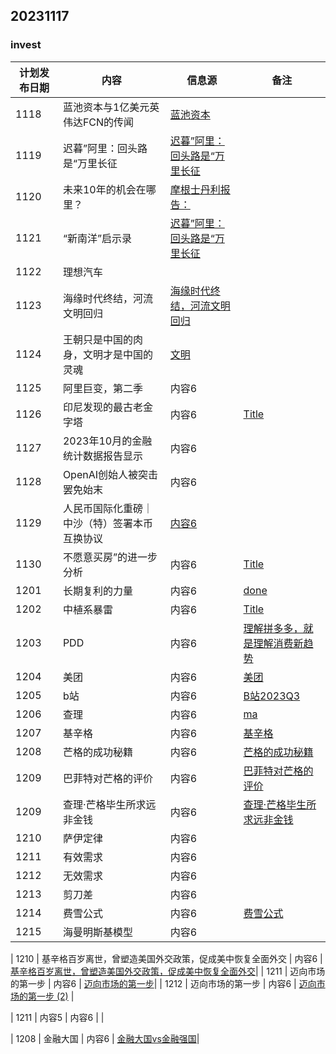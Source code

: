 ## 20231117

### invest
| 计划发布日期 | 内容 | 信息源 |备注|
|---------|---------|---------|-|
| 1118   | 蓝池资本与1亿美元英伟达FCN的传闻   | [蓝池资本](https://mp.weixin.qq.com/s/5_N--ARjuZznH7O41r7dMA)   | |
| 1119   | 迟暮”阿里：回头路是“万里长征   | [迟暮”阿里：回头路是“万里长征](https://mp.weixin.qq.com/s/a0_yXOOrpwYivWMzHc7rfw)   |  |
| 1120   | 未来10年的机会在哪里？   |  [摩根士丹利报告：](https://mp.weixin.qq.com/s/Vsyc4HOKO--bOpDrK_N7iQ) |  |
| 1121   | “新南洋”启示录   | [迟暮”阿里：回头路是“万里长征](https://mp.weixin.qq.com/s/a0_yXOOrpwYivWMzHc7rfw)   |  |
| 1122   |  理想汽车  |   |  |
| 1123   |  海缘时代终结，河流文明回归  | [海缘时代终结，河流文明回归](https://mp.weixin.qq.com/s/ucFXtNxXoLWa6lrOkLPDsA)  |  |
| 1124   | 王朝只是中国的肉身，文明才是中国的灵魂   | [文明](https://mp.weixin.qq.com/s/vCEnLX6s73-Qlgw7wWWe5g)   |  |
| 1125   | 阿里巨变，第二季   | 内容6   |  |
| 1126   | 印尼发现的最古老金字塔   | 内容6   | [Title](https://mp.weixin.qq.com/s/7injQMZGMOeamO7IrIuEzw) |
| 1127   | 2023年10月的金融统计数据报告显示   | 内容6   |  |
| 1128   | OpenAI创始人被突击罢免始末   | 内容6   |  |
| 1129   | 人民币国际化重磅｜中沙（特）签署本币互换协议   | [内容6](https://mp.weixin.qq.com/s/hZuNRVi1xP2D29F8Y_0cWg)   |  |
| 1130   | 不愿意买房”的进一步分析   | 内容6   |[Title](https://mp.weixin.qq.com/s/z40Ez1ikIbEcFnqa7nDm2w)  |
| 1201   | 长期复利的力量   | 内容6   |  [done](https://mp.weixin.qq.com/s/x65hOrM50XXVWyf2z3kdPA)|
| 1202   | 中植系暴雷   | 内容6   | [Title](https://36kr.com/p/2530673905246083) |
| 1203   | PDD  | 内容6   | [理解拼多多，就是理解消费新趋势](https://mp.weixin.qq.com/s/BnwQlAwp0on0xgkzs3fyfw) |
| 1204   | 美团  | 内容6   | [美团](https://mp.weixin.qq.com/s/8yLm6yO8N4p9a4oKd2vr_Q)|
| 1205   | b站  | 内容6   | [B站2023Q3](https://mp.weixin.qq.com/s/2sNxoN23TFbdLrChs4xL5g)|
| 1206   | 查理  | 内容6   | [ma](https://mp.weixin.qq.com/s/5TCfj2TwgaXNuN8xKcTb-A)|
| 1207   | 基辛格  | 内容6   | [基辛格](https://mp.weixin.qq.com/s/QJfjtY9sK-l-ukaBDz0heQ)|
| 1208   | 芒格的成功秘籍  | 内容6   | [芒格的成功秘籍](https://cn.wsj.com/articles/%E8%8A%92%E6%A0%BC%E7%9A%84%E6%88%90%E5%8A%9F%E7%A7%98%E7%B1%8D-47ecdf8e)|
| 1209   | 巴菲特对芒格的评价   | 内容6   |  [巴菲特对芒格的评价](https://www.wsj.com/finance/investing/warren-buffett-charlie-munger-berkshire-hathaway-85405dc9?mod=Searchresults_pos11&page=1)|
| 1209   | 查理·芒格毕生所求远非金钱  | 内容6   | [查理·芒格毕生所求远非金钱](https://cn.wsj.com/articles/%E6%9F%A5%E7%90%86-%E8%8A%92%E6%A0%BC%E6%AF%95%E7%94%9F%E6%89%80%E6%B1%82%E8%BF%9C%E9%9D%9E%E9%87%91%E9%92%B1-9fad4395)|
| 1210   | 萨伊定律   | 内容6   |  |
| 1211   | 有效需求   | 内容6   |  |
| 1212   | 无效需求   | 内容6   |  |
| 1213   | 剪刀差   | 内容6   |  |
| 1214   | 费雪公式   | 内容6   |[费雪公式](https://freedium.cfd/https://medium.com/ppio/how-the-fischer-equation-is-the-secret-behind-decentralized-storage-economics-a099ded68593)  |
| 1215   | 海曼明斯基模型   | 内容6   |  |


| 1210   | 基辛格百岁离世，曾塑造美国外交政策，促成美中恢复全面外交 | 内容6   | [基辛格百岁离世，曾塑造美国外交政策，促成美中恢复全面外交](https://cn.wsj.com/articles/%E7%BE%8E%E5%9B%BD%E5%89%8D%E5%9B%BD%E5%8A%A1%E5%8D%BF%E5%9F%BA%E8%BE%9B%E6%A0%BC%E5%8E%BB%E4%B8%96-%E7%BB%88%E5%B9%B4100%E5%B2%81-28664d4a)|
| 1211   |  迈向市场的第一步   | 内容6   |   [迈向市场的第一步](https://medium.com/@andrewjinkim1988/first-step-to-market-3400a5a9f62d)|
| 1212   |  迈向市场的第一步   | 内容6   | [迈向市场的第一步 (2)](https://freedium.cfd/5226f8b7d11f) |


| 1211   | 内容5   | 内容6   |  |

| 1208   | 金融大国 | 内容6   | [金融大国vs金融强国](https://mp.weixin.qq.com/s/G6h5i6QDYUTj-ADd2tY0lA)|


